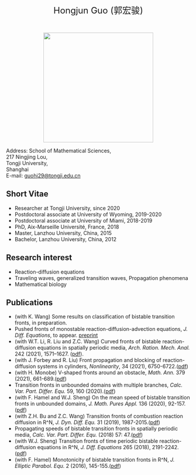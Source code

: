   <br>
   
<p align="center"> 
<font size="5">Hongjun Guo (郭宏骏)</font><br />
</p>
 
  <br>
  
<p align="center"> 
<img width="300" height="300" src="https://user-images.githubusercontent.com/89850781/131598832-c318a830-988d-4636-889f-15453827d6ae.JPG"/>
</p>

Address:	School of Mathematical Sciences,  
217 Ningjing Lou,  
Tongji University,  
Shanghai  
E-mail:	guohj29@tongji.edu.cn

## Short Vitae

- Researcher at Tongji University, since 2020
- Postdoctoral associate at University of Wyoming, 2019-2020
- Postdoctoral associate at University of Miami, 2018-2019
- PhD, Aix-Marseille Université, France, 2018
- Master, Lanzhou University, China, 2015
- Bachelor, Lanzhou University, China, 2012

## Research interest

- Reaction-diffusion equations
- Traveling waves, generalized transition waves, Propagation phenomena
- Mathematical biology

## Publications

- (with K. Wang) Some results on classification of bistable transition fronts, in preparation.
- Pushed fronts of monostable reaction-diffusion-advection equations, _J. Diff. Equations_, to appear. [preprint](https://arxiv.org/abs/2108.06546)
- (with W.T. Li, R. Liu and Z.C. Wang) Curved fronts of bistable reaction-diffusion equations in spatially periodic media, _Arch. Ration. Mech. Anal._ 242 (2021), 1571–1627. ([pdf](https://link.springer.com/article/10.1007/s00205-021-01711-x)).
- (with J. Forbey and R. Liu) Front propagation and blocking of reaction-diffusion systems in cylinders, _Nonlinearity_, 34 (2021), 6750-6722.([pdf](https://iopscience.iop.org/article/10.1088/1361-6544/abd529))
- (with H. Monobe) V-shaped fronts around an obstacle, _Math. Ann._ 379 (2021), 661-689.([pdf](https://link.springer.com/article/10.1007/s00208-019-01944-y))
- Transition fronts in unbounded domains with multiple branches, _Calc. Var. Part. Differ. Equ._ 59, 160 (2020).([pdf](https://link.springer.com/article/10.1007/s00526-020-01825-2))
- (with F. Hamel and W.J. Sheng) On the mean speed of bistable transition fronts in unbounded domains, _J. Math. Pures Appl._ 136 (2020), 92-157.([pdf](https://www.sciencedirect.com/science/article/abs/pii/S0021782420300325))
- (with Z.H. Bu and Z.C. Wang) Transition fronts of combustion reaction diffusion in R^N, _J. Dyn. Diff. Equ._ 31 (2019), 1987-2015.([pdf](https://link.springer.com/article/10.1007/s10884-018-9675-x))
- Propagating speeds of bistable transition fronts in spatially periodic media, _Calc. Var. Part. Differ. Equ._ (2018) 57: 47.([pdf](https://link.springer.com/article/10.1007%2Fs00526-018-1327-9))
- (with W.J. Sheng) Transition fronts of time periodic bistable reaction-diffusion equations in R^N, _J. Diff. Equations_ 265 (2018), 2191-2242.([pdf](https://www.sciencedirect.com/science/article/abs/pii/S0022039618302237))
- (with F. Hamel) Monotonicity of bistable transition fronts in R^N, _J. Elliptic Parabol. Equ._ 2 (2016), 145-155.([pdf](https://link.springer.com/article/10.1007%2FBF03377398))

 <br>
